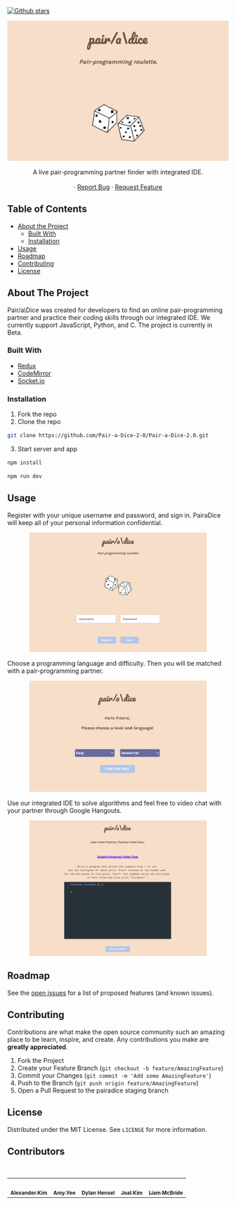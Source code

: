 <!-- PROJECT SHIELDS -->
<!--
*** I'm using markdown "reference style" links for readability.
*** Reference links are enclosed in brackets [ ] instead of parentheses ( ).
*** See the bottom of this document for the declaration of the reference variables
*** for contributors-url, forks-url, etc. This is an optional, concise syntax you may use.
*** https://www.markdownguide.org/basic-syntax/#reference-style-links
-->
<!-- [![Contributors][contributors-shield]][contributors-url]
[![Forks][forks-shield]][forks-url]
[![Stargazers][stars-shield]][stars-url]
[![Issues][issues-shield]][issues-url]
[![MIT License][license-shield]][license-url]
[![LinkedIn][linkedin-shield]][linkedin-url] -->

<!-- PROJECT LOGO -->
[![Github stars](https://img.shields.io/github/stars/Pair-a-Dice-2-0/Pair-a-Dice-2.0?style=social)](https://github.com/Pair-a-Dice-2-0/Pair-a-Dice-2.0)
<br />
<p align="center">
 <p align="center">
  <img
    alt="trail-traffic-logo"
    src="./assets/logo.png"
  />
     </p>

  <p align="center">
    A live pair-programming partner finder with integrated IDE.
    <br />
    <br />
    ·
    <a href="https://github.com/Pair-a-Dice/pair-a-dice_repo/issues">Report Bug</a>
    ·
    <a href="https://github.com/Pair-a-Dice/pair-a-dice_repo/issues">Request Feature</a>
  </p>
</p>

<!-- TABLE OF CONTENTS -->

## Table of Contents

- [About the Project](#about-the-project)
  - [Built With](#built-with)
  - [Installation](#installation)
- [Usage](#usage)
- [Roadmap](#roadmap)
- [Contributing](#contributing)
- [License](#license)

<!-- ABOUT THE PROJECT -->

## About The Project

<!-- [![Product Name Screen Shot][product-screenshot]](https://example.com) -->

Pair/a\Dice was created for developers to find an online pair-programming partner and practice their coding skills through our integrated IDE. We currently support JavaScript, Python, and C. The project is currently in Beta.

### Built With

- [Redux](https://redux.js.org/)
- [CodeMirror](https://codemirror.net/)
- [Socket.io](https://socket.io/)

<!-- GETTING STARTED -->
<!-- ## Getting Started -->

<!-- ### Prerequisites

This is an example of how to list things you need to use the software and how to install them.
* npm
```sh
npm install npm@latest -g
``` -->

### Installation

1. Fork the repo
2. Clone the repo

```sh
git clone https://github.com/Pair-a-Dice-2-0/Pair-a-Dice-2.0.git
```

3. Start server and app

```sh
npm install
```

```sh
npm run dev
```

<!-- USAGE EXAMPLES -->

## Usage

Register with your unique username and password, and sign in. PairaDice will keep all of your personal information confidential.<br />

<p align="center">
<img src="assets/splash.png" alt="PairaDice Splash page" width="80%"> <br />
</p>

Choose a programming language and difficulty. Then you will be matched with a pair-programming partner.<br />

<p align="center">
<img src="assets/signedIn.png" alt="PairaDice problem generator" width="80%"> <br />
</p>

Use our integrated IDE to solve algorithms and feel free to video chat with your partner through Google Hangouts.<br />

<p align="center">
<img src="assets/editor.png" alt="PairaDice code editor" width="80%"> <br />
</p>

<!-- _For more examples, please refer to the [Documentation](https://example.com)_ -->

<!-- ROADMAP -->

## Roadmap

See the [open issues](https://github.com/Pair-a-Dice/pair-a-dice_repo/issues) for a list of proposed features (and known issues).

<!-- CONTRIBUTING -->

## Contributing

Contributions are what make the open source community such an amazing place to be learn, inspire, and create. Any contributions you make are **greatly appreciated**.

1. Fork the Project
2. Create your Feature Branch (`git checkout -b feature/AmazingFeature`)
3. Commit your Changes (`git commit -m 'Add some AmazingFeature'`)
4. Push to the Branch (`git push origin feature/AmazingFeature`)
5. Open a Pull Request to the pairadice staging branch

<!-- LICENSE -->

## License

Distributed under the MIT License. See `LICENSE` for more information.

## Contributors

<table>
  <tr>
    <td align="center"><a href="https://github.com/akim3235"><img src="https://avatars2.githubusercontent.com/u/39292126?s=400&u=f280eb5642b30997564a92157e01a9d04113b8e6&v=4" width="150px;" alt=""/><br /><sub><b>Alexander Kim</b></sub></a></td>
    <!-- SPACE -->
    <td align="center"><a href="https://github.com/amyy98"><img src="https://media-exp1.licdn.com/dms/image/C4E03AQHJz67MSeI7Pw/profile-displayphoto-shrink_200_200/0?e=1608768000&v=beta&t=E1Lf--QoVaRPClVVxGjEhUAort0G1UHyM2IdIkUdV_0" width="150px;" alt=""/><br /><sub><b>Amy Yee</b></sub></a></td>
    <!-- SPACE -->
    <td align="center"><a href="https://github.com/dylanrh"><img src="https://avatars2.githubusercontent.com/u/66986642?s=400&u=cc0108d91032014825a40970d859a8e8a77198db&v=4" width="150px;" alt=""/><br /><sub><b>Dylan Hensel</b></sub></a></td>
    <!-- SPACE -->
    <td align="center"><a href="https://github.com/joalk"><img src="https://avatars3.githubusercontent.com/u/68875389?s=400&u=38ecdfb2bcfe0ee860867245a064fc11ae9339c9&v=4" width="150px;" alt=""/><br /><sub><b>Joal Kim</b></sub></a></td>
   <!-- SPACE -->

   <br>
   <td align="center"><a href="https://github.com/LiamMcB"><img src="https://avatars3.githubusercontent.com/u/61030080?s=400&u=2bc5ddab09ea3ee5771d2ee9817361567d8140f7&v=4" width="150px;" alt=""/><br /><sub><b>Liam McBride</b></sub></a></td>
    
  </tr>
  </table>